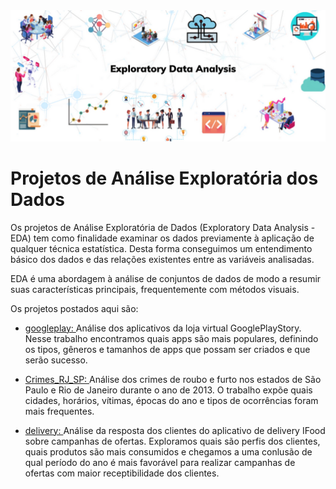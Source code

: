 <img src="banner1.jpg"/>

# Projetos de Análise Exploratória dos Dados

Os projetos de Análise Exploratória de Dados (Exploratory Data Analysis - EDA) tem como finalidade examinar os dados previamente à aplicação de qualquer técnica estatística. Desta forma conseguimos um entendimento básico dos dados e das relações existentes entre as variáveis analisadas.

EDA é uma abordagem à análise de conjuntos de dados de modo a resumir suas características principais, frequentemente com métodos visuais.

Os projetos postados aqui são:

* <a href="https://github.com/MichelinJV/Analises-Exploratorias/blob/master/googleplay.ipynb" >googleplay: </a> Análise dos aplicativos da loja virtual GooglePlayStory. 
Nesse trabalho encontramos quais apps são mais populares, definindo os tipos, gêneros e tamanhos de apps que possam ser criados e que serão sucesso.

* <a href="https://github.com/MichelinJV/Analises-Exploratorias/blob/master/Crimes_RJ_SP.ipynb" >Crimes_RJ_SP: </a>
Análise dos crimes de roubo e furto nos estados de São Paulo e Rio de Janeiro durante o ano de 2013.
O trabalho expõe quais cidades, horários, vítimas, épocas do ano e tipos de ocorrências foram mais frequentes.

* <a href="https://github.com/MichelinJV/Analises-Exploratorias/blob/master/delivery.ipynb">delivery: </a>
Análise da resposta dos clientes do aplicativo de delivery IFood sobre campanhas de ofertas. 
Exploramos quais são perfis dos clientes, quais produtos são mais consumidos e chegamos a uma conlusão de qual período do ano é mais favorável para realizar campanhas de ofertas com maior receptibilidade dos clientes.
